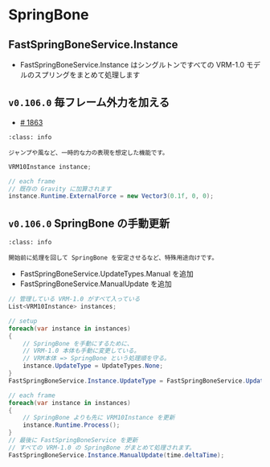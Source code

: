 # SpringBone

## FastSpringBoneService.Instance 
* FastSpringBoneService.Instance はシングルトンですべての VRM-1.0 モデルのスプリングをまとめて処理します

## `v0.106.0` 毎フレーム外力を加える

- [\# 1863](https://github.com/vrm-c/UniVRM/pull/1868)

```{admonition} 外力
:class: info

ジャンプや風など、一時的な力の表現を想定した機能です。
```

```csharp
VRM10Instance instance;

// each frame
// 既存の Gravity に加算されます
instance.Runtime.ExternalForce = new Vector3(0.1f, 0, 0);
```

## `v0.106.0` SpringBone の手動更新

```{admonition} 手動更新
:class: info

開始前に処理を回して SpringBone を安定させるなど、特殊用途向けです。
```

* FastSpringBoneService.UpdateTypes.Manual を追加
* FastSpringBoneService.ManualUpdate を追加

```csharp
// 管理している VRM-1.0 がすべて入っている
List<VRM10Instance> instances;

// setup
foreach(var instance in instances)
{
    // SpringBone を手動にするために、
    // VRM-1.0 本体も手動に変更している。
    // VRM本体 => SpringBone という処理順を守る。
    instance.UpdateType = UpdateTypes.None;
}
FastSpringBoneService.Instance.UpdateType = FastSpringBoneService.UpdateTypes.Manual;

// each frame
foreach(var instance in instances)
{
    // SpringBone よりも先に VRM10Instance を更新
    instance.Runtime.Process();
}
// 最後に FastSpringBoneService を更新
// すべての VRM-1.0 の SpringBone がまとめて処理されます。
FastSpringBoneService.Instance.ManualUpdate(time.deltaTime);
```
